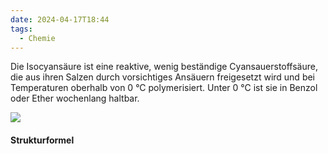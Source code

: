 ```yaml
---
date: 2024-04-17T18:44
tags:
  - Chemie
---
```

Die Isocyansäure ist eine reaktive, wenig beständige Cyansauerstoffsäure, die aus ihren Salzen durch vorsichtiges Ansäuern freigesetzt wird und bei Temperaturen oberhalb von 0 °C polymerisiert. Unter 0 °C ist sie in Benzol oder Ether wochenlang haltbar.

<div class="card">
	<img src=https://upload.wikimedia.org/wikipedia/commons/6/60/Isocyansäure.svg>
	<div class="container">
		<h4><b>Strukturformel</b></h4>
	</div>
</div>
